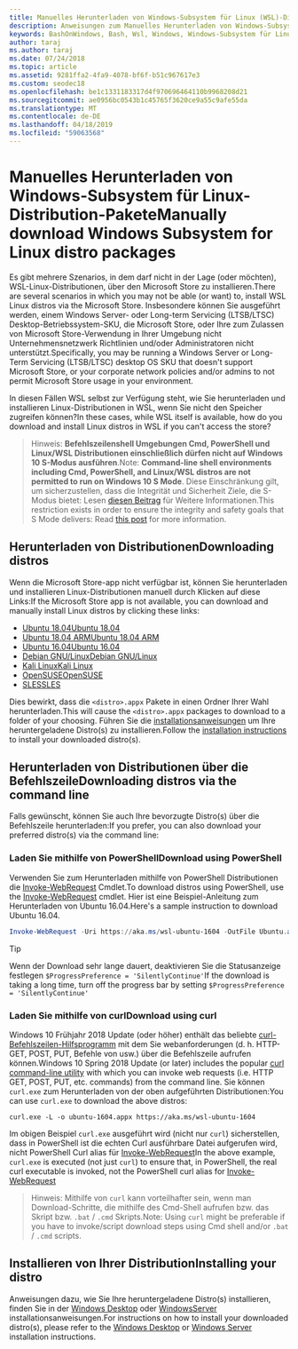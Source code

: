 ```yaml
---
title: Manuelles Herunterladen von Windows-Subsystem für Linux (WSL)-Distributionen
description: Anweisungen zum Manuelles Herunterladen von Windows-Subsystem für Linux-Distributionen.
keywords: BashOnWindows, Bash, Wsl, Windows, Windows-Subsystem für Linux, WSL, Windows-Subsystem, -Distribution, Ubuntu, OpenSUSE, SLES, debian, Kali
author: taraj
ms.author: taraj
ms.date: 07/24/2018
ms.topic: article
ms.assetid: 9281ffa2-4fa9-4078-bf6f-b51c967617e3
ms.custom: seodec18
ms.openlocfilehash: be1c1331183317d4f970696464110b9968208d21
ms.sourcegitcommit: ae0956bc0543b1c45765f3620ce9a55c9afe55da
ms.translationtype: MT
ms.contentlocale: de-DE
ms.lasthandoff: 04/18/2019
ms.locfileid: "59063568"
---
```

# <a name="manually-download-windows-subsystem-for-linux-distro-packages"></a><span data-ttu-id="34513-104">Manuelles Herunterladen von Windows-Subsystem für Linux-Distribution-Pakete</span><span class="sxs-lookup"><span data-stu-id="34513-104">Manually download Windows Subsystem for Linux distro packages</span></span>

<span data-ttu-id="34513-105">Es gibt mehrere Szenarios, in dem darf nicht in der Lage (oder möchten), WSL-Linux-Distributionen, über den Microsoft Store zu installieren.</span><span class="sxs-lookup"><span data-stu-id="34513-105">There are several scenarios in which you may not be able (or want) to, install WSL Linux distros via the Microsoft Store.</span></span> <span data-ttu-id="34513-106">Insbesondere können Sie ausgeführt werden, einem Windows Server- oder Long-term Servicing (LTSB/LTSC) Desktop-Betriebssystem-SKU, die Microsoft Store, oder Ihre zum Zulassen von Microsoft Store-Verwendung in Ihrer Umgebung nicht Unternehmensnetzwerk Richtlinien und/oder Administratoren nicht unterstützt.</span><span class="sxs-lookup"><span data-stu-id="34513-106">Specifically, you may be running a Windows Server or Long-Term Servicing (LTSB/LTSC) desktop OS SKU that doesn't support Microsoft Store, or your corporate network policies and/or admins to not permit Microsoft Store usage in your environment.</span></span>

<span data-ttu-id="34513-107">In diesen Fällen WSL selbst zur Verfügung steht, wie Sie herunterladen und installieren Linux-Distributionen in WSL, wenn Sie nicht den Speicher zugreifen können?</span><span class="sxs-lookup"><span data-stu-id="34513-107">In these cases, while WSL itself is available, how do you download and install Linux distros in WSL if you can't access the store?</span></span>

> <span data-ttu-id="34513-108">Hinweis: **Befehlszeilenshell Umgebungen Cmd, PowerShell und Linux/WSL Distributionen einschließlich dürfen nicht auf Windows 10 S-Modus ausführen**.</span><span class="sxs-lookup"><span data-stu-id="34513-108">Note: **Command-line shell environments including Cmd, PowerShell, and Linux/WSL distros are not permitted to run on Windows 10 S Mode**.</span></span> <span data-ttu-id="34513-109">Diese Einschränkung gilt, um sicherzustellen, dass die Integrität und Sicherheit Ziele, die S-Modus bietet: Lesen [diesen Beitrag](https://blogs.msdn.microsoft.com/commandline/2017/05/18/will-linux-distros-run-on-windows-10-s/) für Weitere Informationen.</span><span class="sxs-lookup"><span data-stu-id="34513-109">This restriction exists in order to ensure the integrity and safety goals that S Mode delivers: Read [this post](https://blogs.msdn.microsoft.com/commandline/2017/05/18/will-linux-distros-run-on-windows-10-s/) for more information.</span></span>

## <a name="downloading-distros"></a><span data-ttu-id="34513-110">Herunterladen von Distributionen</span><span class="sxs-lookup"><span data-stu-id="34513-110">Downloading distros</span></span>

<span data-ttu-id="34513-111">Wenn die Microsoft Store-app nicht verfügbar ist, können Sie herunterladen und installieren Linux-Distributionen manuell durch Klicken auf diese Links:</span><span class="sxs-lookup"><span data-stu-id="34513-111">If the Microsoft Store app is not available, you can download and manually install Linux distros by clicking these links:</span></span>
* [<span data-ttu-id="34513-112">Ubuntu 18.04</span><span class="sxs-lookup"><span data-stu-id="34513-112">Ubuntu 18.04</span></span>](https://aka.ms/wsl-ubuntu-1804)
* [<span data-ttu-id="34513-113">Ubuntu 18.04 ARM</span><span class="sxs-lookup"><span data-stu-id="34513-113">Ubuntu 18.04 ARM</span></span>](https://aka.ms/wsl-ubuntu-1804-arm)
* [<span data-ttu-id="34513-114">Ubuntu 16.04</span><span class="sxs-lookup"><span data-stu-id="34513-114">Ubuntu 16.04</span></span>](https://aka.ms/wsl-ubuntu-1604)
* [<span data-ttu-id="34513-115">Debian GNU/Linux</span><span class="sxs-lookup"><span data-stu-id="34513-115">Debian GNU/Linux</span></span>](https://aka.ms/wsl-debian-gnulinux)
* [<span data-ttu-id="34513-116">Kali Linux</span><span class="sxs-lookup"><span data-stu-id="34513-116">Kali Linux</span></span>](https://aka.ms/wsl-kali-linux)
* [<span data-ttu-id="34513-117">OpenSUSE</span><span class="sxs-lookup"><span data-stu-id="34513-117">OpenSUSE</span></span>](https://aka.ms/wsl-opensuse-42)
* [<span data-ttu-id="34513-118">SLES</span><span class="sxs-lookup"><span data-stu-id="34513-118">SLES</span></span>](https://aka.ms/wsl-sles-12)

<span data-ttu-id="34513-119">Dies bewirkt, dass die `<distro>.appx` Pakete in einen Ordner Ihrer Wahl herunterladen.</span><span class="sxs-lookup"><span data-stu-id="34513-119">This will cause the `<distro>.appx` packages to download to a folder of your choosing.</span></span> <span data-ttu-id="34513-120">Führen Sie die [installationsanweisungen](#installing-your-distro) um Ihre heruntergeladene Distro(s) zu installieren.</span><span class="sxs-lookup"><span data-stu-id="34513-120">Follow the [installation instructions](#installing-your-distro) to install your downloaded distro(s).</span></span>

## <a name="downloading-distros-via-the-command-line"></a><span data-ttu-id="34513-121">Herunterladen von Distributionen über die Befehlszeile</span><span class="sxs-lookup"><span data-stu-id="34513-121">Downloading distros via the command line</span></span>
<span data-ttu-id="34513-122">Falls gewünscht, können Sie auch Ihre bevorzugte Distro(s) über die Befehlszeile herunterladen:</span><span class="sxs-lookup"><span data-stu-id="34513-122">If you prefer, you can also download your preferred distro(s) via the command line:</span></span>

 ### <a name="download-using-powershell"></a><span data-ttu-id="34513-123">Laden Sie mithilfe von PowerShell</span><span class="sxs-lookup"><span data-stu-id="34513-123">Download using PowerShell</span></span>
 <span data-ttu-id="34513-124">Verwenden Sie zum Herunterladen mithilfe von PowerShell Distributionen die [Invoke-WebRequest](https://msdn.microsoft.com/powershell/reference/5.1/microsoft.powershell.utility/invoke-webrequest) Cmdlet.</span><span class="sxs-lookup"><span data-stu-id="34513-124">To download distros using PowerShell, use the [Invoke-WebRequest](https://msdn.microsoft.com/powershell/reference/5.1/microsoft.powershell.utility/invoke-webrequest) cmdlet.</span></span> <span data-ttu-id="34513-125">Hier ist eine Beispiel-Anleitung zum Herunterladen von Ubuntu 16.04.</span><span class="sxs-lookup"><span data-stu-id="34513-125">Here's a sample instruction to download Ubuntu 16.04.</span></span>

```powershell
Invoke-WebRequest -Uri https://aka.ms/wsl-ubuntu-1604 -OutFile Ubuntu.appx -UseBasicParsing
```

> [!TIP]
> <span data-ttu-id="34513-126">Wenn der Download sehr lange dauert, deaktivieren Sie die Statusanzeige festlegen `$ProgressPreference = 'SilentlyContinue'`</span><span class="sxs-lookup"><span data-stu-id="34513-126">If the download is taking a long time, turn off the progress bar by setting `$ProgressPreference = 'SilentlyContinue'`</span></span>

### <a name="download-using-curl"></a><span data-ttu-id="34513-127">Laden Sie mithilfe von curl</span><span class="sxs-lookup"><span data-stu-id="34513-127">Download using curl</span></span>
<span data-ttu-id="34513-128">Windows 10 Frühjahr 2018 Update (oder höher) enthält das beliebte [curl-Befehlszeilen-Hilfsprogramm](https://curl.haxx.se/) mit dem Sie webanforderungen (d. h. HTTP-GET, POST, PUT, Befehle von usw.) über die Befehlszeile aufrufen können.</span><span class="sxs-lookup"><span data-stu-id="34513-128">Windows 10 Spring 2018 Update (or later) includes the popular [curl command-line utility](https://curl.haxx.se/) with which you can invoke web requests (i.e. HTTP GET, POST, PUT, etc. commands) from the command line.</span></span> <span data-ttu-id="34513-129">Sie können `curl.exe` zum Herunterladen von der oben aufgeführten Distributionen:</span><span class="sxs-lookup"><span data-stu-id="34513-129">You can use `curl.exe` to download the above distros:</span></span>

```console
curl.exe -L -o ubuntu-1604.appx https://aka.ms/wsl-ubuntu-1604
```

<span data-ttu-id="34513-130">Im obigen Beispiel `curl.exe` ausgeführt wird (nicht nur `curl`) sicherstellen, dass in PowerShell ist die echten Curl ausführbare Datei aufgerufen wird, nicht PowerShell Curl alias für [Invoke-WebRequest](https://docs.microsoft.com/en-us/powershell/module/microsoft.powershell.utility/invoke-webrequest?view=powershell-6)</span><span class="sxs-lookup"><span data-stu-id="34513-130">In the above example, `curl.exe` is executed (not just `curl`) to ensure that, in PowerShell, the real curl executable is invoked, not the PowerShell curl alias for [Invoke-WebRequest](https://docs.microsoft.com/en-us/powershell/module/microsoft.powershell.utility/invoke-webrequest?view=powershell-6)</span></span>

> <span data-ttu-id="34513-131">Hinweis: Mithilfe von `curl` kann vorteilhafter sein, wenn man Download-Schritte, die mithilfe des Cmd-Shell aufrufen bzw. das Skript bzw. `.bat`  /  `.cmd` Skripts.</span><span class="sxs-lookup"><span data-stu-id="34513-131">Note: Using `curl` might be preferable if you have to invoke/script download steps using Cmd shell and/or `.bat` / `.cmd` scripts.</span></span>

## <a name="installing-your-distro"></a><span data-ttu-id="34513-132">Installieren von Ihrer Distribution</span><span class="sxs-lookup"><span data-stu-id="34513-132">Installing your distro</span></span>
<span data-ttu-id="34513-133">Anweisungen dazu, wie Sie Ihre heruntergeladene Distro(s) installieren, finden Sie in der [Windows Desktop](install-win10.md) oder [WindowsServer](install-on-server.md) installationsanweisungen.</span><span class="sxs-lookup"><span data-stu-id="34513-133">For instructions on how to install your downloaded distro(s), please refer to the [Windows Desktop](install-win10.md) or [Windows Server](install-on-server.md) installation instructions.</span></span>
